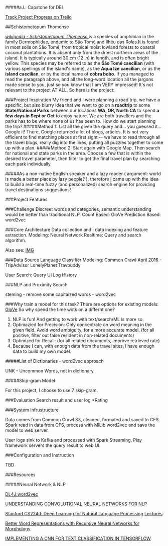 #####a.l.: Capstone for DEI

[Track Project Progress on Trello](https://trello.com/b/dA5mU1LV/travel-recommender-cobra-bobo)


##Schistometopum Thomense 

<!-- <div id="photo-container">
	<img id="photo-display" src="./intro/image/cobra_bobo_i.jpg" 
	alt="PlaceHolder" style="max-width:15%;">
</div> -->

_[wikipedia - Schistometopum Thomense ](https://en.wikipedia.org/wiki/Schistometopum_thomense)_
is a species of amphibian in the family Dermophiidae, endemic to São Tomé and Ilhéu das Rolas.It is found in most soils on São Tomé, from tropical moist lowland forests to coastal coconut plantations. It is absent only from the driest northern areas of the island. It is typically around 30 cm (12 in) in length, and is often bright yellow. This species may be referred to as the **São Tomé caecilian** (with various spellings of the island's name), as the **Aqua Ize caecilian**, or as the **island caecilian**, or by the local name of **cobra bobo**. If you managed to read the paragraph above, and all the long-word location all the jargons made sense to you, just so you know that I am VERY impressed! It's not relevant to the project AT ALL. So here is the project:

###Project Inspiration
My friend and I were planning a road trip, we have a specific, but also blurry idea that we want to go on a **roadtrip** to some **State/National Parks** between our locations **WA, OR, North CA** to spend **a few days in Sept or Oct** to enjoy nature. We are both travellers and the parks has to be where none of us has been to. How do we start planning the trip?
#####Method 1: 
List all the given the query and... you guessed it... Google it! There, Google returned a lot of blogs, articles. It is not very efficient to find matching places at first sight -- we have to read through all the travel blogs, really dig into the lines, putting all puzzles together to come up with a plan.
#####Method 2:
Start again with Google Map. Then search for national and state parks in the area. Choose a few that is within the desired travel parameter, then filter to get the final travel plan by searching each park individually. 

#####As a non-native English speaker and a lazy reader ( argument: world is made a better place by lazy people? ), therefore [I](http://azzurolilc.github.io/) came up with the idea to build a real-time fuzzy (and personalized) search engine for providing travel destinations suggestions!

###Project Features

###Challenge
Discreet words and categories, semantic understanding would be better than traditional NLP.
Count Based: GloVe
Prediction Based: word2vec



###Core Architecture
Data collection and : data indexing and feature extraction.
Modeling: Neural Network
Realtime: Query and search algorithm.

Also see: [IMG](https://sketchboard.me/nzWpMwOjWTrD)

###Data Source
Language Classifier Modeling:
	Common Crawl [April 2016](http://commoncrawl.org/2016/05/april-2016-crawl-archive-now-available/) - 
	TripAdvisor
	LonelyPlanet
	Travbuddy

User Search:
	Query
	UI Log
	History

###NLP and Proximity Search
<!-- OpenNLP, Solr?(Lucene?) query parser? -->
steming - remove some capitaized words - word2vec

###Why train a model for this task?
There are options for existing models: [GloVe](http://nlp.stanford.edu/projects/glove/)
So why spend the time wotk on a differnt one?
1. NLP is fun! And getting to work with text/search/ML is more so.
2. Optimazied for Precision: Only concentrate on word meaning in the given field. Avoid word ambiguity, for a more accurate model. (for all positive, filter out false resident in non-related documents)
3. Optimized for Recall: (for all related documents, improve retrieved rate)
4. Because I can, with enough data from the travel sites, I have enough data to build my own model.

#####List of Dictionaries - word2vec approach

UNK - Uncommon Words, not in dictionary

#####Skip-gram Model

For this project, I choose to use 7 skip-gram. 


###Evaluation
Search result and user log
*Rating

###System Infrustructure

Data comes from Common Crawl S3, cleaned, formated and saved to CFS.
Spark read in data from CFS, process with MlLib word2vec and save the model to web server.

User logs sink to Kafka and processed with Spark Streaming.
Play framework servers the query result to web UI. 

###Configuration and Instruction

TBD

###Resources

#####Neural Network & NLP

[DL4J:word2vec](http://deeplearning4j.org/word2vec)

[UNDERSTANDING CONVOLUTIONAL NEURAL NETWORKS FOR NLP](http://www.wildml.com/2015/11/understanding-convolutional-neural-networks-for-nlp/)

[Stanford CS224d: Deep Learning for Natural Language Processing](http://cs224d.stanford.edu/syllabus.html)
[Lectures](https://www.youtube.com/playlist?list=PLmImxx8Char9Ig0ZHSyTqGsdhb9weEGam)

[Better Word Representations with Recursive Neural Networks for Morphology](http://nlp.stanford.edu/~lmthang/data/papers/conll13_morpho.pdf)

[IMPLEMENTING A CNN FOR TEXT CLASSIFICATION IN TENSORFLOW](http://www.wildml.com/2015/12/implementing-a-cnn-for-text-classification-in-tensorflow/)













